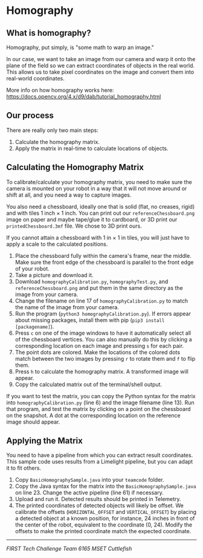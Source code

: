 # Homography

## What is homography?
Homography, put simply, is "some math to warp an image."

In our case, we want to take an image from our camera and warp it onto the plane of the field so we can extract coordinates of objects in the real world. This allows us to take pixel coordinates on the image and convert them into real-world coordinates.

More info on how homography works here: https://docs.opencv.org/4.x/d9/dab/tutorial_homography.html

## Our process
There are really only two main steps:
1. Calculate the homography matrix.
2. Apply the matrix in real-time to calculate locations of objects.

## Calculating the Homography Matrix
To calibrate/calculate your homography matrix, you need to make sure the camera is mounted on your robot in a way that it will not move around or shift at all, and you need a way to capture images.

You also need a chessboard, ideally one that is solid (flat, no creases, rigid) and with tiles 1 inch × 1 inch. You can print out our `referenceChessboard.png` image on paper and maybe tape/glue it to cardboard, or 3D print our `printedChessboard.3mf` file. We chose to 3D print ours.

If you cannot attain a chessboard with 1 in × 1 in tiles, you will just have to apply a scale to the calculated positions.

1. Place the chessboard fully within the camera's frame, near the middle. Make sure the front edge of the chessboard is parallel to the front edge of your robot.
2. Take a picture and download it.
3. Download `homographyCalibration.py`, `homographyTest.py`, and `referenceChessboard.png` and put them in the same directory as the image from your camera.
4. Change the filename on line 17 of `homographyCalibration.py` to match the name of the image from your camera.
5. Run the program (`python3 homographyCalibration.py`). If errors appear about missing packages, install them with pip (`pip3 install [packagename]`).
6. Press `c` on one of the image windows to have it automatically select all of the chessboard vertices. You can also manually do this by clicking a corresponding location on each image and pressing `s` for each pair.
7. The point dots are colored. Make the locations of the colored dots match between the two images by pressing `r` to rotate them and `f` to flip them.
8. Press `h` to calculate the homography matrix. A transformed image will appear.
9. Copy the calculated matrix out of the terminal/shell output.

If you want to test the matrix, you can copy the Python syntax for the matrix into `homographyCalibration.py` (line 6) and the image filename (line 13). Run that program, and test the matrix by clicking on a point on the chessboard on the snapshot. A dot at the corresponding location on the reference image should appear.

## Applying the Matrix
You need to have a pipeline from which you can extract result coordinates. This sample code uses results from a Limelight pipeline, but you can adapt it to fit others.

1. Copy `BasicHomographySample.java` into your `teamcode` folder.
2. Copy the Java syntax for the matrix into the `BasicHomographySample.java` on line 23. Change the active pipeline (line 61) if necessary.
3. Upload and run it. Detected results should be printed in Telemetry.
4. The printed coordinates of detected objects will likely be offset. We calibrate the offsets (`HORIZONTAL_OFFSET` and `VERTICAL_OFFSET`) by placing a detected object at a known position, for instance, 24 inches in front of the center of the robot, equivalent to the coordinate (0, 24). Modify the offsets to make the printed coordinate match the expected coordinate.

---

*FIRST Tech Challenge Team 6165 MSET Cuttlefish*
